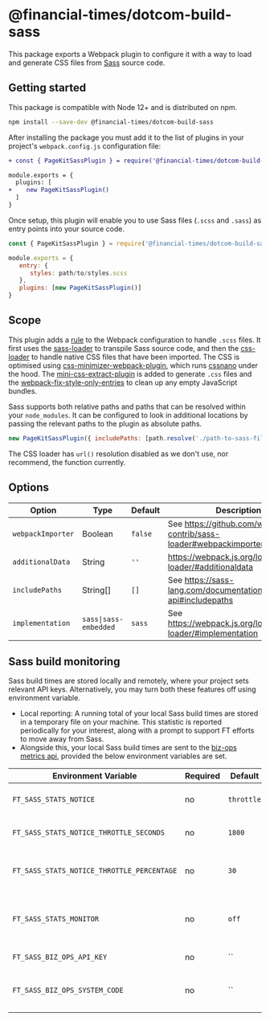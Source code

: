 # @financial-times/dotcom-build-sass

This package exports a Webpack plugin to configure it with a way to load and generate CSS files from [Sass] source code.

[Sass]: https://sass-lang.com/

## Getting started

This package is compatible with Node 12+ and is distributed on npm.

```sh
npm install --save-dev @financial-times/dotcom-build-sass
```

After installing the package you must add it to the list of plugins in your project's `webpack.config.js` configuration file:

```diff
+ const { PageKitSassPlugin } = require('@financial-times/dotcom-build-sass')

module.exports = {
  plugins: [
+    new PageKitSassPlugin()
  ]
}
```

Once setup, this plugin will enable you to use Sass files (`.scss` and `.sass`) as entry points into your source code.

```js
const { PageKitSassPlugin } = require('@financial-times/dotcom-build-sass')

module.exports = {
   entry: {
      styles: path/to/styles.scss
   },
   plugins: [new PageKitSassPlugin()]
}
```

## Scope

This plugin adds a [rule] to the Webpack configuration to handle `.scss` files. It first uses the [sass-loader] to transpile Sass source code, and then the [css-loader] to handle native CSS files that have been imported. The CSS is optimised using [css-minimizer-webpack-plugin], which runs [cssnano] under the hood. The [mini-css-extract-plugin] is added to generate `.css` files and the [webpack-fix-style-only-entries] to clean up any empty JavaScript bundles.

Sass supports both relative paths and paths that can be resolved within your `node_modules`. It can be configured to look in additional locations by passing the relevant paths to the plugin as absolute paths.

```js
new PageKitSassPlugin({ includePaths: [path.resolve('./path-to-sass-files')] })
```

The CSS loader has `url()` resolution disabled as we don't use, nor recommend, the function currently.

[rule]: https://webpack.js.org/configuration/module/#rule
[sass-loader]: https://github.com/webpack-contrib/sass-loader
[css-loader]: https://github.com/webpack-contrib/css-loader
[css-minimizer-webpack-plugin]: https://github.com/webpack-contrib/css-minimizer-webpack-plugin
[mini-css-extract-plugin]: https://github.com/webpack-contrib/mini-css-extract-plugin
[webpack-fix-style-only-entries]: https://github.com/fqborges/webpack-fix-style-only-entries
[cssnano]: https://cssnano.co/


## Options

| Option            | Type     | Default | Description                                                        |
|-------------------|----------|---------|--------------------------------------------------------------------|
| `webpackImporter` | Boolean  | `false` | See https://github.com/webpack-contrib/sass-loader#webpackimporter |
| `additionalData`     | String   | `''`    | https://webpack.js.org/loaders/sass-loader/#additionaldata        |
| `includePaths`    | String[] | `[]`    | See https://sass-lang.com/documentation/js-api#includepaths        |
| `implementation`    | `sass\|sass-embedded` | `sass`    | See https://webpack.js.org/loaders/sass-loader/#implementation        |

## Sass build monitoring

Sass build times are stored locally and remotely, where your project sets relevant API keys. Alternatively, you may turn both these features off using environment variable.

- Local reporting: A running total of your local Sass build times are stored in a temporary file on your machine. This statistic is reported periodically for your interest, along with a prompt to support FT efforts to move away from Sass.
- Alongside this, your local Sass build times are sent to the [biz-ops metrics api](https://github.com/Financial-Times/biz-ops-metrics-api), provided the below environment variables are set.


| Environment Variable                       | Required   | Default    | Description                                                                                                                                                                                           |
|--------------------------------------------|------------|------------|-------------------------------------------------------------------------------------------------------------------------------------------------------------------------------------------------------|
| `FT_SASS_STATS_NOTICE`                     | no         | `throttle` | How often to log Sass statistics out to terminal. One of `throttle`, `never`, `always`                                                                                                                |
| `FT_SASS_STATS_NOTICE_THROTTLE_SECONDS`    | no         | `1800`     | How many seconds to wait between logging Sass statistics out to terminal.                                                                                                                             |
| `FT_SASS_STATS_NOTICE_THROTTLE_PERCENTAGE` | no         | `30`       | A percentage increase in total Sass build time in which to log out statistics to the terminal regardless of time.                                                                                     |
| `FT_SASS_STATS_MONITOR`                    | no         | `off`      | Set to `on` to send Sass build time statistics to [biz-ops metrics api](https://github.com/Financial-Times/biz-ops-metrics-api) Requires `FT_SASS_BIZ_OPS_API_KEY` and `FT_SASS_BIZ_OPS_SYSTEM_CODE`. |
| `FT_SASS_BIZ_OPS_API_KEY`                  | no         | ``         | A [Biz-Ops Metrics API Key](https://github.com/Financial-Times/biz-ops-metrics-api/blob/main/docs/API_DEFINITION.md#authentication) for your system.                                                  |
| `FT_SASS_BIZ_OPS_SYSTEM_CODE`              | no         | ``         | The [biz-ops](https://biz-ops.in.ft.com/) system code of your project. Use `page-kit` if your system does not have a biz-ops code yet.                                                                |
